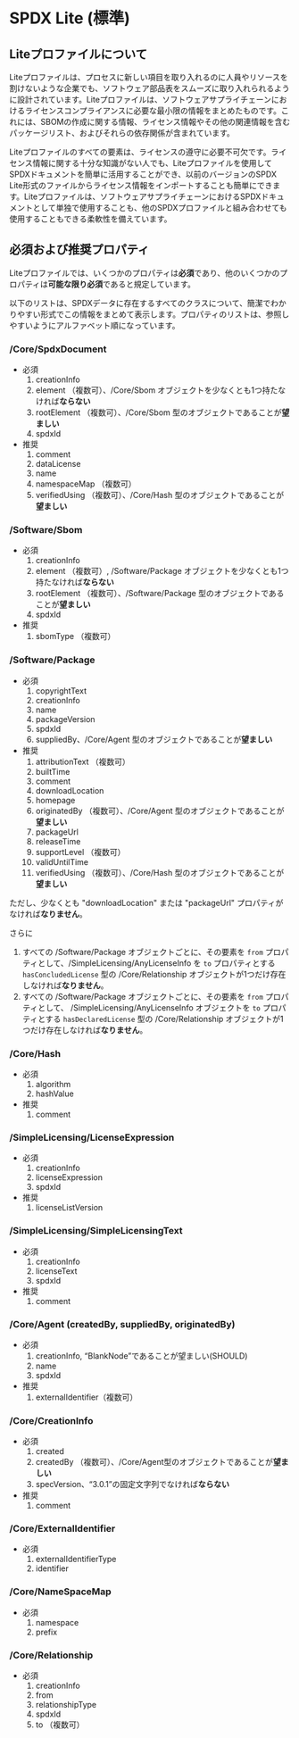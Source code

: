 # SPDX Lite (標準)

## Liteプロファイルについて

Liteプロファイルは、プロセスに新しい項目を取り入れるのに人員やリソースを割けないような企業でも、ソフトウェア部品表をスムーズに取り入れられるように設計されています。Liteプロファイルは、ソフトウェアサプライチェーンにおけるライセンスコンプライアンスに必要な最小限の情報をまとめたものです。これには、SBOMの作成に関する情報、ライセンス情報やその他の関連情報を含むパッケージリスト、およびそれらの依存関係が含まれています。

Liteプロファイルのすべての要素は、ライセンスの遵守に必要不可欠です。ライセンス情報に関する十分な知識がない人でも、Liteプロファイルを使用してSPDXドキュメントを簡単に活用することができ、以前のバージョンのSPDX Lite形式のファイルからライセンス情報をインポートすることも簡単にできます。Liteプロファイルは、ソフトウェアサプライチェーンにおけるSPDXドキュメントとして単独で使用することも、他のSPDXプロファイルと組み合わせても使用することもできる柔軟性を備えています。

## 必須および推奨プロパティ

Liteプロファイルでは、いくつかのプロパティは**必須**であり、他のいくつかのプロパティは**可能な限り必須**であると規定しています。

以下のリストは、SPDXデータに存在するすべてのクラスについて、簡潔でわかりやすい形式でこの情報をまとめて表示します。プロパティのリストは、参照しやすいようにアルファベット順になっています。

### /Core/SpdxDocument

- 必須
    1. creationInfo
    1. element （複数可）、/Core/Sbom オブジェクトを少なくとも1つ持たなければ**ならない**
    1. rootElement （複数可）、/Core/Sbom 型のオブジェクトであることが**望ましい**
    1. spdxId
- 推奨
    1. comment
    1. dataLicense
    1. name
    1. namespaceMap （複数可）
    1. verifiedUsing （複数可）、/Core/Hash 型のオブジェクトであることが**望ましい**

### /Software/Sbom

- 必須
    1. creationInfo
    1. element （複数可）, /Software/Package オブジェクトを少なくとも1つ持たなければ**ならない**
    1. rootElement （複数可）、/Software/Package 型のオブジェクトであることが**望ましい**
    1. spdxId
- 推奨
    1. sbomType （複数可）

### /Software/Package

- 必須
    1. copyrightText
    1. creationInfo
    1. name
    1. packageVersion
    1. spdxId
    1. suppliedBy、/Core/Agent 型のオブジェクトであることが**望ましい**
- 推奨
    1. attributionText （複数可）
    1. builtTime
    1. comment
    1. downloadLocation
    1. homepage
    1. originatedBy （複数可）、/Core/Agent 型のオブジェクトであることが**望ましい**
    1. packageUrl
    1. releaseTime
    1. supportLevel （複数可）
    1. validUntilTime
    1. verifiedUsing （複数可）、/Core/Hash 型のオブジェクトであることが**望ましい**

ただし、少なくとも "downloadLocation" または "packageUrl" プロパティがなければ**なりません**。

さらに

1. すべての /Software/Package オブジェクトごとに、その要素を `from` プロパティとして、/SimpleLicensing/AnyLicenseInfo を `to` プロパティとする `hasConcludedLicense` 型の /Core/Relationship オブジェクトが1つだけ存在しなければ**なりません**。
1. すべての /Software/Package オブジェクトごとに、その要素を `from` プロパティとして、 /SimpleLicensing/AnyLicenseInfo オブジェクトを `to` プロパティとする `hasDeclaredLicense` 型の /Core/Relationship オブジェクトが1つだけ存在しなければ**なりません**。

### /Core/Hash

- 必須
    1. algorithm
    1. hashValue
- 推奨
    1. comment

### /SimpleLicensing/LicenseExpression

- 必須
    1. creationInfo
    1. licenseExpression
    1. spdxId
- 推奨
    1. licenseListVersion

### /SimpleLicensing/SimpleLicensingText

- 必須
    1. creationInfo
    1. licenseText
    1. spdxId
- 推奨
    1. comment

### /Core/Agent (createdBy, suppliedBy, originatedBy)

- 必須
    1. creationInfo, “BlankNode”であることが望ましい(SHOULD)
    1. name
    1. spdxId
- 推奨
    1. externalIdentifier（複数可）

### /Core/CreationInfo

- 必須
    1. created
    1. createdBy （複数可）、/Core/Agent型のオブジェクトであることが**望ましい**
    1. specVersion、“3.0.1”の固定文字列でなければ**ならない**
- 推奨
    1. comment

### /Core/ExternalIdentifier

- 必須
    1. externalIdentifierType
    1. identifier

### /Core/NameSpaceMap

- 必須
    1. namespace
    1. prefix

### /Core/Relationship

- 必須
    1. creationInfo
    1. from
    1. relationshipType
    1. spdxId
    1. to （複数可）
